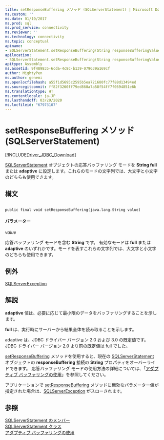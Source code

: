 ```yaml
---
title: setResponseBuffering メソッド (SQLServerStatement) | Microsoft Docs
ms.custom: ''
ms.date: 01/19/2017
ms.prod: sql
ms.prod_service: connectivity
ms.reviewer: ''
ms.technology: connectivity
ms.topic: conceptual
apiname:
- SQLServerStatement.setResponseBuffering(String responseBufferingValue)
apilocation:
- SQLServerStatement.setResponseBuffering(String responseBufferingValue)
apitype: Assembly
ms.assetid: 9f489835-6cda-4c8c-b139-079639a169cf
author: MightyPen
ms.author: genemi
ms.openlocfilehash: a55f1d5695c2595b5ea721680fc77f88d13494ed
ms.sourcegitcommit: ff82f3260ff79ed860a7a58f54ff7f0594851e6b
ms.translationtype: HT
ms.contentlocale: ja-JP
ms.lasthandoff: 03/29/2020
ms.locfileid: "67973107"
---
```

# <a name="setresponsebuffering-method-sqlserverstatement"></a>setResponseBuffering メソッド (SQLServerStatement)
[!INCLUDE[Driver_JDBC_Download](../../../includes/driver_jdbc_download.md)]

  [SQLServerStatement](../../../connect/jdbc/reference/sqlserverstatement-class.md) オブジェクトの応答バッファリング モードを **String full** または **adaptive** に設定します。これらのモードの文字列では、大文字と小文字のどちらも使用できます。  
  
## <a name="syntax"></a>構文  
  
```  
  
public final void setResponseBuffering(java.lang.String value)  
```  
  
#### <a name="parameters"></a>パラメーター  
 *value*  
  
 応答バッファリング モードを含む **String** です。 有効なモードは **full** または **adaptive** のいずれかです。モードを表すこれらの文字列では、大文字と小文字のどちらも使用できます。  
  
## <a name="exceptions"></a>例外  
 [SQLServerException](../../../connect/jdbc/reference/sqlserverexception-class.md)  
  
## <a name="remarks"></a>解説  
 **adaptive** 値は、必要に応じて最小限のデータをバッファリングすることを示します。  
  
 **full** は、実行時にサーバーから結果全体を読み取ることを示します。  
  
 adaptive は、JDBC ドライバー バージョン 2.0 および 3.0 の既定値です。 JDBC ドライバー バージョン 2.0 より前の既定値は full でした。  
  
 [setResponseBuffering](../../../connect/jdbc/reference/setresponsebuffering-method-sqlserverstatement.md) メソッドを使用すると、現在の [SQLServerStatement](../../../connect/jdbc/reference/sqlserverstatement-class.md) オブジェクトの **responseBuffering** 接続の **String** プロパティをオーバーライドできます。 応答バッファリング モードの使用方法の詳細については、「[アダプティブ バッファリングの使用](../../../connect/jdbc/using-adaptive-buffering.md)」を参照してください。  
  
 アプリケーションで [setResponseBuffering](../../../connect/jdbc/reference/setresponsebuffering-method-sqlserverstatement.md) メソッドに無効なパラメーター値が指定された場合は、[SQLServerException](../../../connect/jdbc/reference/sqlserverexception-class.md) がスローされます。  
  
## <a name="see-also"></a>参照  
 [SQLServerStatement のメンバー](../../../connect/jdbc/reference/sqlserverstatement-members.md)   
 [SQLServerStatement クラス](../../../connect/jdbc/reference/sqlserverstatement-class.md)   
 [アダプティブ バッファリングの使用](../../../connect/jdbc/using-adaptive-buffering.md)  
  
  
